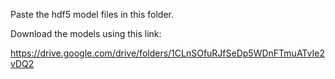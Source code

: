 Paste the hdf5 model files in this folder.

Download the models using this link: 

https://drive.google.com/drive/folders/1CLnSOfuRJfSeDp5WDnFTmuATvIe2vDQ2
